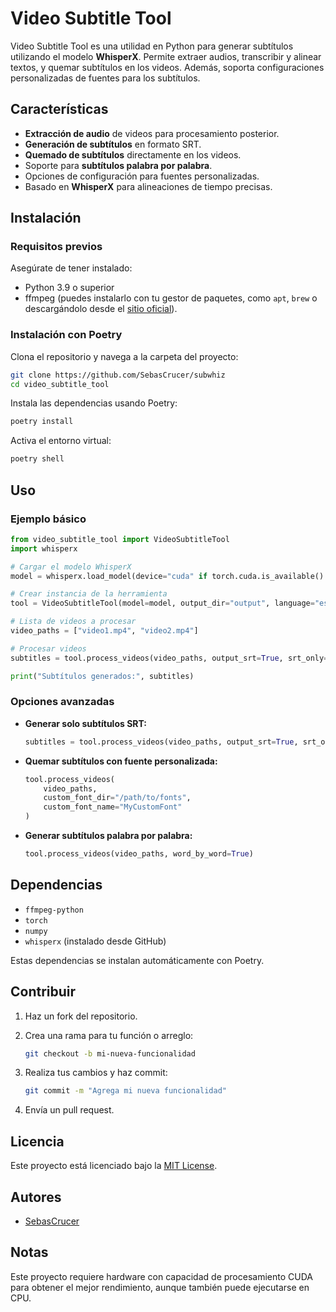 # Video Subtitle Tool

Video Subtitle Tool es una utilidad en Python para generar subtítulos utilizando el modelo **WhisperX**. Permite extraer audios, transcribir y alinear textos, y quemar subtítulos en los videos. Además, soporta configuraciones personalizadas de fuentes para los subtítulos.

## Características

- **Extracción de audio** de videos para procesamiento posterior.
- **Generación de subtítulos** en formato SRT.
- **Quemado de subtítulos** directamente en los videos.
- Soporte para **subtítulos palabra por palabra**.
- Opciones de configuración para fuentes personalizadas.
- Basado en **WhisperX** para alineaciones de tiempo precisas.

## Instalación

### Requisitos previos

Asegúrate de tener instalado:

- Python 3.9 o superior
- ffmpeg (puedes instalarlo con tu gestor de paquetes, como `apt`, `brew` o descargándolo desde el [sitio oficial](https://ffmpeg.org/)).

### Instalación con Poetry

Clona el repositorio y navega a la carpeta del proyecto:

```bash
git clone https://github.com/SebasCrucer/subwhiz
cd video_subtitle_tool
```

Instala las dependencias usando Poetry:

```bash
poetry install
```

Activa el entorno virtual:

```bash
poetry shell
```

## Uso

### Ejemplo básico

```python
from video_subtitle_tool import VideoSubtitleTool
import whisperx

# Cargar el modelo WhisperX
model = whisperx.load_model(device="cuda" if torch.cuda.is_available() else "cpu")

# Crear instancia de la herramienta
tool = VideoSubtitleTool(model=model, output_dir="output", language="es", verbose=True)

# Lista de videos a procesar
video_paths = ["video1.mp4", "video2.mp4"]

# Procesar videos
subtitles = tool.process_videos(video_paths, output_srt=True, srt_only=False, task="transcribe")

print("Subtítulos generados:", subtitles)
```

### Opciones avanzadas

- **Generar solo subtítulos SRT:**

  ```python
  subtitles = tool.process_videos(video_paths, output_srt=True, srt_only=True)
  ```

- **Quemar subtítulos con fuente personalizada:**

  ```python
  tool.process_videos(
      video_paths,
      custom_font_dir="/path/to/fonts",
      custom_font_name="MyCustomFont"
  )
  ```

- **Generar subtítulos palabra por palabra:**

  ```python
  tool.process_videos(video_paths, word_by_word=True)
  ```

## Dependencias

- `ffmpeg-python`
- `torch`
- `numpy`
- `whisperx` (instalado desde GitHub)

Estas dependencias se instalan automáticamente con Poetry.

## Contribuir

1. Haz un fork del repositorio.
2. Crea una rama para tu función o arreglo:

   ```bash
   git checkout -b mi-nueva-funcionalidad
   ```

3. Realiza tus cambios y haz commit:

   ```bash
   git commit -m "Agrega mi nueva funcionalidad"
   ```

4. Envía un pull request.

## Licencia

Este proyecto está licenciado bajo la [MIT License](LICENSE).

## Autores

- [SebasCrucer](https://github.com/SebasCrucer)

## Notas

Este proyecto requiere hardware con capacidad de procesamiento CUDA para obtener el mejor rendimiento, aunque también puede ejecutarse en CPU.

